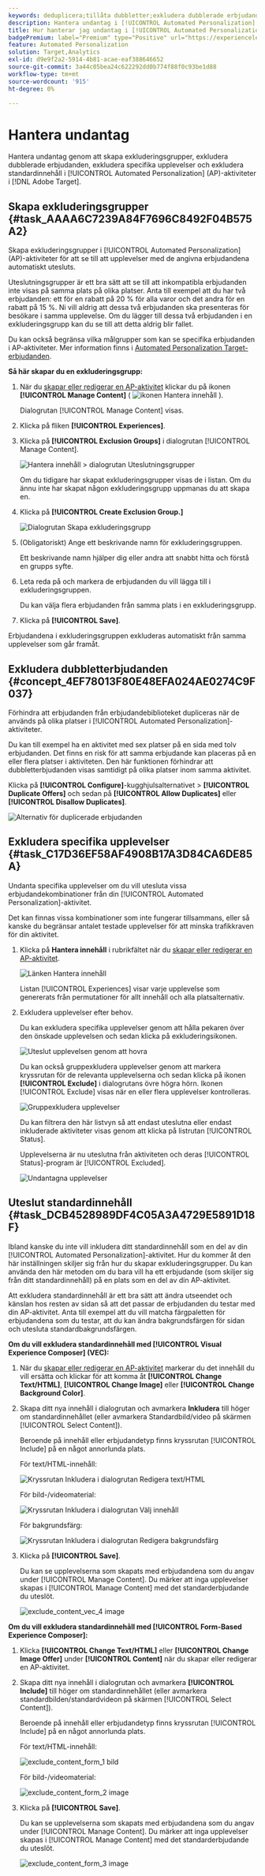 ```yaml
---
keywords: deduplicera;tillåta dubbletter;exkludera dubblerade erbjudanden;automatiserad personalisering;Tillåt inte dubblerade erbjudanden;exkludera;standardinnehåll;exkluderingsgrupp;
description: Hantera undantag i [!UICONTROL Automated Personalization] (AP)-aktiviteter.
title: Hur hanterar jag undantag i [!UICONTROL Automated Personalization] aktiviteter?
badgePremium: label="Premium" type="Positive" url="https://experienceleague.adobe.com/docs/target/using/introduction/intro.html?lang=en#premium newtab=true" tooltip="Se vad som ingår i Target Premium."
feature: Automated Personalization
solution: Target,Analytics
exl-id: d9e9f2a2-5914-4b81-acae-eaf388646652
source-git-commit: 3a44c05bea24c622292dd0b774f88f0c93be1d88
workflow-type: tm+mt
source-wordcount: '915'
ht-degree: 0%

---
```


# Hantera undantag

Hantera undantag genom att skapa exkluderingsgrupper, exkludera dubblerade erbjudanden, exkludera specifika upplevelser och exkludera standardinnehåll i [!UICONTROL Automated Personalization] (AP)-aktiviteter i [!DNL Adobe Target].

## Skapa exkluderingsgrupper {#task_AAAA6C7239A84F7696C8492F04B575A2}

Skapa exkluderingsgrupper i [!UICONTROL Automated Personalization] (AP)-aktiviteter för att se till att upplevelser med de angivna erbjudandena automatiskt utesluts.

Uteslutningsgrupper är ett bra sätt att se till att inkompatibla erbjudanden inte visas på samma plats på olika platser. Anta till exempel att du har två erbjudanden: ett för en rabatt på 20 % för alla varor och det andra för en rabatt på 15 %. Ni vill aldrig att dessa två erbjudanden ska presenteras för besökare i samma upplevelse. Om du lägger till dessa två erbjudanden i en exkluderingsgrupp kan du se till att detta aldrig blir fallet.

Du kan också begränsa vilka målgrupper som kan se specifika erbjudanden i AP-aktiviteter. Mer information finns i [Automated Personalization Target-erbjudanden](/help/main/c-activities/t-automated-personalization/ap-target-offers.md).

**Så här skapar du en exkluderingsgrupp:**

1. När du [skapar eller redigerar en AP-aktivitet](/help/main/c-activities/t-automated-personalization/create-ap-activity.md) klickar du på ikonen **[!UICONTROL Manage Content]** ( ![ikonen Hantera innehåll](/help/main/assets/icons/Experience.svg) ).

   Dialogrutan [!UICONTROL Manage Content] visas.

1. Klicka på fliken **[!UICONTROL Experiences]**.

1. Klicka på **[!UICONTROL Exclusion Groups]** i dialogrutan [!UICONTROL Manage Content].

   ![Hantera innehåll > dialogrutan Uteslutningsgrupper](/help/main/c-activities/t-automated-personalization/assets/exclusion_group_create-new.png)

   Om du tidigare har skapat exkluderingsgrupper visas de i listan. Om du ännu inte har skapat någon exkluderingsgrupp uppmanas du att skapa en.

1. Klicka på **[!UICONTROL Create Exclusion Group.]**

   ![Dialogrutan Skapa exkluderingsgrupp](/help/main/c-activities/t-automated-personalization/assets/exclusion_group_create_dialog-new.png)

1. (Obligatoriskt) Ange ett beskrivande namn för exkluderingsgruppen.

   Ett beskrivande namn hjälper dig eller andra att snabbt hitta och förstå en grupps syfte.

1. Leta reda på och markera de erbjudanden du vill lägga till i exkluderingsgruppen.

   Du kan välja flera erbjudanden från samma plats i en exkluderingsgrupp.

1. Klicka på **[!UICONTROL Save]**.

Erbjudandena i exkluderingsgruppen exkluderas automatiskt från samma upplevelser som går framåt.

## Exkludera dubbletterbjudanden {#concept_4EF78013F80E48EFA024AE0274C9F037}

Förhindra att erbjudanden från erbjudandebiblioteket dupliceras när de används på olika platser i [!UICONTROL Automated Personalization]-aktiviteter.

Du kan till exempel ha en aktivitet med sex platser på en sida med tolv erbjudanden. Det finns en risk för att samma erbjudande kan placeras på en eller flera platser i aktiviteten. Den här funktionen förhindrar att dubbletterbjudanden visas samtidigt på olika platser inom samma aktivitet.

Klicka på **[!UICONTROL Configure]**-kugghjulsalternativet > **[!UICONTROL Duplicate Offers]** och sedan på **[!UICONTROL Allow Duplicates]** eller **[!UICONTROL Disallow Duplicates]**.

![Alternativ för duplicerade erbjudanden](/help/main/c-activities/t-automated-personalization/assets/duplicate_offers-new.png)

## Exkludera specifika upplevelser {#task_C17D36EF58AF4908B17A3D84CA6DE85A}

Undanta specifika upplevelser om du vill utesluta vissa erbjudandekombinationer från din [!UICONTROL Automated Personalization]-aktivitet.

Det kan finnas vissa kombinationer som inte fungerar tillsammans, eller så kanske du begränsar antalet testade upplevelser för att minska trafikkraven för din aktivitet.

1. Klicka på **Hantera innehåll** i rubrikfältet när du [skapar eller redigerar en AP-aktivitet](/help/main/c-activities/t-automated-personalization/create-ap-activity.md).

   ![Länken Hantera innehåll](/help/main/c-activities/t-automated-personalization/assets/manage-content.png)

   Listan [!UICONTROL Experiences] visar varje upplevelse som genererats från permutationer för allt innehåll och alla platsalternativ.

1. Exkludera upplevelser efter behov.

   Du kan exkludera specifika upplevelser genom att hålla pekaren över den önskade upplevelsen och sedan klicka på exkluderingsikonen.

   ![Uteslut upplevelsen genom att hovra](/help/main/c-activities/t-automated-personalization/assets/exclude_exp_1a.png)

   Du kan också gruppexkludera upplevelser genom att markera kryssrutan för de relevanta upplevelserna och sedan klicka på ikonen **[!UICONTROL Exclude]** i dialogrutans övre högra hörn. Ikonen [!UICONTROL Exclude] visas när en eller flera upplevelser kontrolleras.

   ![Gruppexkludera upplevelser](/help/main/c-activities/t-automated-personalization/assets/exclude_exp_2a.png)

   Du kan filtrera den här listvyn så att endast uteslutna eller endast inkluderade aktiviteter visas genom att klicka på listrutan [!UICONTROL Status].

   Upplevelserna är nu uteslutna från aktiviteten och deras [!UICONTROL Status]-program är [!UICONTROL Excluded].

   ![Undantagna upplevelser](/help/main/c-activities/t-automated-personalization/assets/exclude_exp_3a.png)

## Uteslut standardinnehåll {#task_DCB4528989DF4C05A3A4729E5891D18F}

Ibland kanske du inte vill inkludera ditt standardinnehåll som en del av din [!UICONTROL Automated Personalization]-aktivitet. Hur du kommer åt den här inställningen skiljer sig från hur du skapar exkluderingsgrupper. Du kan använda den här metoden om du bara vill ha ett erbjudande (som skiljer sig från ditt standardinnehåll) på en plats som en del av din AP-aktivitet.

Att exkludera standardinnehåll är ett bra sätt att ändra utseendet och känslan hos resten av sidan så att det passar de erbjudanden du testar med din AP-aktivitet. Anta till exempel att du vill matcha färgpaletten för erbjudandena som du testar, att du kan ändra bakgrundsfärgen för sidan och utesluta standardbakgrundsfärgen.

**Om du vill exkludera standardinnehåll med [!UICONTROL Visual Experience Composer] (VEC):**

1. När du [skapar eller redigerar en AP-aktivitet](/help/main/c-activities/t-automated-personalization/create-ap-activity.md) markerar du det innehåll du vill ersätta och klickar för att komma åt **[!UICONTROL Change Text/HTML]**, **[!UICONTROL Change Image]** eller **[!UICONTROL Change Background Color]**.
1. Skapa ditt nya innehåll i dialogrutan och avmarkera **Inkludera** till höger om standardinnehållet (eller avmarkera Standardbild/video på skärmen [!UICONTROL Select Content]).

   Beroende på innehåll eller erbjudandetyp finns kryssrutan [!UICONTROL Include] på en något annorlunda plats.

   För text/HTML-innehåll:

   ![Kryssrutan Inkludera i dialogrutan Redigera text/HTML](/help/main/c-activities/t-automated-personalization/assets/exclude_content_vec_1a.png)

   För bild-/videomaterial:

   ![Kryssrutan Inkludera i dialogrutan Välj innehåll](/help/main/c-activities/t-automated-personalization/assets/exclude_content_vec_2a.png)

   För bakgrundsfärg:

   ![Kryssrutan Inkludera i dialogrutan Redigera bakgrundsfärg](/help/main/c-activities/t-automated-personalization/assets/exclude_content_vec_3a.png)

1. Klicka på **[!UICONTROL Save]**.

   Du kan se upplevelserna som skapats med erbjudandena som du angav under [!UICONTROL Manage Content]. Du märker att inga upplevelser skapas i [!UICONTROL Manage Content] med det standarderbjudande du uteslöt.

   ![exclude_content_vec_4 image](assets/exclude_content_vec_4.png)

**Om du vill exkludera standardinnehåll med [!UICONTROL Form-Based Experience Composer]:**

1. Klicka **[!UICONTROL Change Text/HTML]** eller **[!UICONTROL Change Image Offer]** under **[!UICONTROL Content]** när du skapar eller redigerar en AP-aktivitet.
1. Skapa ditt nya innehåll i dialogrutan och avmarkera **[!UICONTROL Include]** till höger om standardinnehållet (eller avmarkera standardbilden/standardvideon på skärmen [!UICONTROL Select Content]).

   Beroende på innehåll eller erbjudandetyp finns kryssrutan [!UICONTROL Include] på en något annorlunda plats.

   För text/HTML-innehåll:

   ![exclude_content_form_1 bild](assets/exclude_content_form_1.png)

   För bild-/videomaterial:

   ![exclude_content_form_2 image](assets/exclude_content_form_2.png)

1. Klicka på **[!UICONTROL Save]**.

   Du kan se upplevelserna som skapats med erbjudandena som du angav under [!UICONTROL Manage Content]. Du märker att inga upplevelser skapas i [!UICONTROL Manage Content] med det standarderbjudande du uteslöt.

   ![exclude_content_form_3 image](assets/exclude_content_form_3.png)

